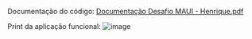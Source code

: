 Documentação do código: 
[Documentação Desafio MAUI - Henrique.pdf](https://github.com/hrq-araujo/Henrique_MAUI/files/14234782/Documentacao.Desafio.MAUI.-.Henrique.pdf)

Print da aplicação funcional:
![image](https://github.com/hrq-araujo/Henrique_MAUI/assets/37453824/1cbbaae0-b2d7-427a-a32f-f215caa9cefa)
